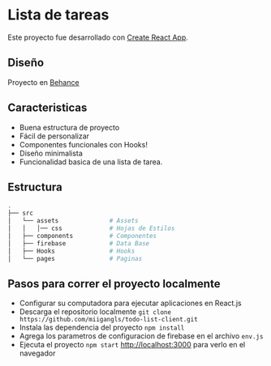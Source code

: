 # Lista de tareas

Este proyecto fue desarrollado con [Create React App](https://github.com/facebook/create-react-app).

## Diseño
Proyecto en [Behance](https://www.behance.net/gallery/113416947/Lista-de-tareas)

## Caracteristicas

- Buena estructura de proyecto
- Fácil de personalizar
- Componentes funcionales con  Hooks!
- Diseño minimalista
- Funcionalidad basica de una lista de tarea. 


## Estructura

```bash
.
├── src
│   └── assets              # Assets
│   │   │── css             # Hojas de Estilos 
│   ├── components          # Componentes
│   ├── firebase            # Data Base 
│   ├── Hooks               # Hooks    
│   └── pages               # Paginas
```


## Pasos para correr el proyecto localmente

- Configurar su computadora para ejecutar aplicaciones en React.js
- Descarga el repositorio localmente `git clone https://github.com/miigangls/todo-list-client.git`
- Instala las dependencia del proyecto `npm install`
- Agrega los parametros de configuracion de firebase en el archivo `env.js`
- Ejecuta el proyecto `npm start` [http://localhost:3000](http://localhost:3000) para verlo en el navegador



